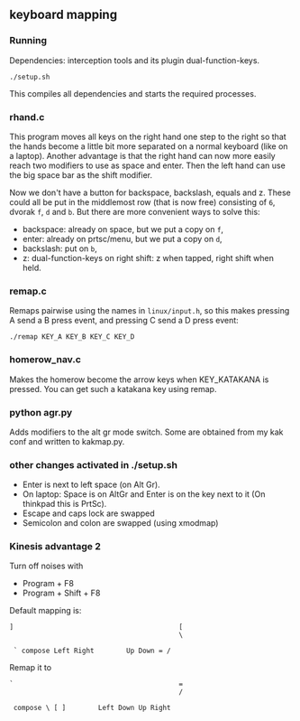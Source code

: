 ## keyboard mapping

### Running

Dependencies: interception tools and its plugin dual-function-keys.

    ./setup.sh

This compiles all dependencies and starts the required processes.

### rhand.c

This program moves all keys on the right hand one step to the right so that
the hands become a little bit more separated on a normal keyboard (like on a laptop).
Another advantage is that the right hand can now more easily reach two modifiers
to use as space and enter. Then the left hand can use the big space bar as the
shift modifier.

Now we don't have a button for backspace, backslash, equals and z.
These could all be put in the middlemost row (that is now free) consisting
of `6`, dvorak `f`, `d` and `b`. But there are more convenient ways to solve this:

- backspace: already on space, but we put a copy on `f`,
- enter: already on prtsc/menu, but we put a copy on `d`,
- backslash: put on `b`,
- z: dual-function-keys on right shift: z when tapped, right shift when held.

### remap.c

Remaps pairwise using the names in `linux/input.h`, so this makes
pressing A send a B press event, and pressing C send a D press event:

    ./remap KEY_A KEY_B KEY_C KEY_D

### homerow_nav.c

Makes the homerow become the arrow keys when KEY_KATAKANA is pressed.
You can get such a katakana key using remap.

### python agr.py

Adds modifiers to the alt gr mode switch. Some are obtained from
my kak conf and written to kakmap.py.

### other changes activated in ./setup.sh

- Enter is next to left space (on Alt Gr).
- On laptop: Space is on AltGr and Enter is on the key next to it
  (On thinkpad this is PrtSc).
- Escape and caps lock are swapped
- Semicolon and colon are swapped (using xmodmap)


### Kinesis advantage 2

Turn off noises with
- Program + F8
- Program + Shift + F8

Default mapping is:

    ]                                         [
                                              \

     ` compose Left Right        Up Down = /

Remap it to

    `                                         =
                                              /

     compose \ [ ]        Left Down Up Right
